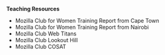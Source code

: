 **Teaching Resources**

- Mozilla Club for Women Training Report from Cape Town
- Mozilla Club for Women Training Report from Nairobi
- Mozilla Club Web Titans
- Mozilla Club Lookout Hill
- Mozilla Club COSAT
